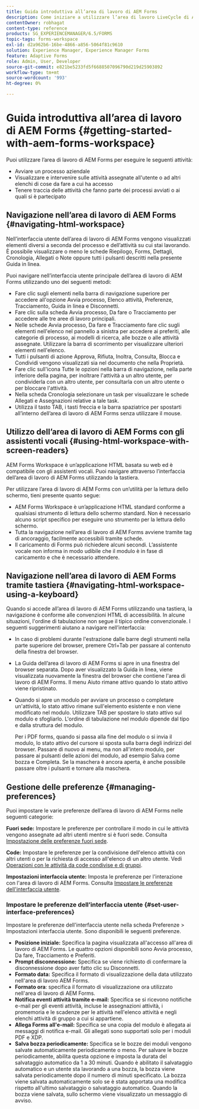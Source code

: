 ```yaml
---
title: Guida introduttiva all’area di lavoro di AEM Forms
description: Come iniziare a utilizzare l’area di lavoro LiveCycle di AEM Forms per gestire i processi di automazione aziendale.
contentOwner: robhagat
content-type: reference
products: SG_EXPERIENCEMANAGER/6.5/FORMS
topic-tags: forms-workspace
exl-id: d2a962b6-16be-4866-a856-5064f81c9610
solution: Experience Manager, Experience Manager Forms
feature: Adaptive Forms
role: Admin, User, Developer
source-git-commit: e821be5233fd5f6688507096790d219d25903892
workflow-type: tm+mt
source-wordcount: '993'
ht-degree: 0%

---
```


# Guida introduttiva all’area di lavoro di AEM Forms {#getting-started-with-aem-forms-workspace}

Puoi utilizzare l’area di lavoro di AEM Forms per eseguire le seguenti attività:

* Avviare un processo aziendale
* Visualizzare e intervenire sulle attività assegnate all&#39;utente o ad altri elenchi di cose da fare a cui ha accesso
* Tenere traccia delle attività che fanno parte dei processi avviati o ai quali si è partecipato

## Navigazione nell’area di lavoro di AEM Forms {#navigating-html-workspace}

Nell’interfaccia utente dell’area di lavoro di AEM Forms vengono visualizzati elementi diversi a seconda del processo e dell’attività su cui stai lavorando. È possibile visualizzare o meno le schede Riepilogo, Forms, Dettagli, Cronologia, Allegati o Note oppure tutti i pulsanti descritti nella presente Guida in linea.

Puoi navigare nell’interfaccia utente principale dell’area di lavoro di AEM Forms utilizzando uno dei seguenti metodi:

* Fare clic sugli elementi nella barra di navigazione superiore per accedere all&#39;opzione Avvia processo, Elenco attività, Preferenze, Tracciamento, Guida in linea e Disconnetti.
* Fare clic sulla scheda Avvia processo, Da fare o Tracciamento per accedere alle tre aree di lavoro principali.
* Nelle schede Avvia processo, Da fare e Tracciamento fare clic sugli elementi nell&#39;elenco nel pannello a sinistra per accedere ai preferiti, alle categorie di processo, ai modelli di ricerca, alle bozze o alle attività assegnate. Utilizzare la barra di scorrimento per visualizzare ulteriori elementi nell&#39;elenco.
* Tutti i pulsanti di azione Approva, Rifiuta, Inoltra, Consulta, Blocca e Condividi vengono visualizzati sia nel documento che nella Proprietà.
* Fare clic sull&#39;icona Tutte le opzioni nella barra di navigazione, nella parte inferiore della pagina, per inoltrare l&#39;attività a un altro utente, per condividerla con un altro utente, per consultarla con un altro utente o per bloccare l&#39;attività.
* Nella scheda Cronologia selezionare un task per visualizzare le schede Allegati e Assegnazioni relative a tale task.
* Utilizza il tasto TAB, i tasti freccia e la barra spaziatrice per spostarti all’interno dell’area di lavoro di AEM Forms senza utilizzare il mouse.

## Utilizzo dell’area di lavoro di AEM Forms con gli assistenti vocali {#using-html-workspace-with-screen-readers}

AEM Forms Workspace è un’applicazione HTML basata su web ed è compatibile con gli assistenti vocali. Puoi navigare attraverso l’interfaccia dell’area di lavoro di AEM Forms utilizzando la tastiera.

Per utilizzare l’area di lavoro di AEM Forms con un’utilità per la lettura dello schermo, tieni presente quanto segue:

* AEM Forms Workspace è un’applicazione HTML standard conforme a qualsiasi strumento di lettura dello schermo standard. Non è necessario alcuno script specifico per eseguire uno strumento per la lettura dello schermo.
* Tutta la navigazione nell’area di lavoro di AEM Forms avviene tramite tag di ancoraggio, facilmente accessibili tramite schede.
* Il caricamento di Forms può richiedere alcuni secondi. L’assistente vocale non informa in modo udibile che il modulo è in fase di caricamento e che è necessario attendere.

## Navigazione nell’area di lavoro di AEM Forms tramite tastiera {#navigating-html-workspace-using-a-keyboard}

Quando si accede all’area di lavoro di AEM Forms utilizzando una tastiera, la navigazione è conforme alle convenzioni HTML di accessibilità. In alcune situazioni, l&#39;ordine di tabulazione non segue il tipico ordine convenzionale. I seguenti suggerimenti aiutano a navigare nell’interfaccia:

* In caso di problemi durante l&#39;estrazione dalle barre degli strumenti nella parte superiore del browser, premere Ctrl+Tab per passare al contenuto della finestra del browser.
* La Guida dell’area di lavoro di AEM Forms si apre in una finestra del browser separata. Dopo aver visualizzato la Guida in linea, viene visualizzata nuovamente la finestra del browser che contiene l&#39;area di lavoro di AEM Forms. Il menu Aiuto rimane attivo quando lo stato attivo viene ripristinato.
* Quando si apre un modulo per avviare un processo o completare un&#39;attività, lo stato attivo rimane sull&#39;elemento esistente e non viene modificato nel modulo. Utilizzare TAB per spostare lo stato attivo sul modulo e sfogliarlo. L&#39;ordine di tabulazione nel modulo dipende dal tipo e dalla struttura del modulo.

  Per i PDF forms, quando si passa alla fine del modulo o si invia il modulo, lo stato attivo del cursore si sposta sulla barra degli indirizzi del browser. Passare di nuovo ai menu, ma non all&#39;intero modulo, per passare ai pulsanti delle azioni del modulo, ad esempio Salva come bozza e Completa. Se la maschera è ancora aperta, è anche possibile passare oltre i pulsanti e tornare alla maschera.

## Gestione delle preferenze {#managing-preferences}

Puoi impostare le varie preferenze dell’area di lavoro di AEM Forms nelle seguenti categorie:

**Fuori sede:** Impostare le preferenze per controllare il modo in cui le attività vengono assegnate ad altri utenti mentre si è fuori sede. Consulta [Impostazione delle preferenze fuori sede](todo-lists.md#setting-out-of-office-preferences).

**Code:** Impostare le preferenze per la condivisione dell&#39;elenco attività con altri utenti o per la richiesta di accesso all&#39;elenco di un altro utente. Vedi [Operazioni con le attività da code condivise e di gruppi](todo-lists.md#working-with-tasks-from-group-and-shared-queues).

**Impostazioni interfaccia utente:** Imposta le preferenze per l&#39;interazione con l&#39;area di lavoro di AEM Forms. Consulta [Impostare le preferenze dell&#39;interfaccia utente](#set-user-interface-preferences).

### Impostare le preferenze dell’interfaccia utente {#set-user-interface-preferences}

Impostare le preferenze dell&#39;interfaccia utente nella scheda Preferenze > Impostazioni interfaccia utente. Sono disponibili le seguenti preferenze.

* **Posizione iniziale:** Specifica la pagina visualizzata all&#39;accesso all&#39;area di lavoro di AEM Forms. Le quattro opzioni disponibili sono Avvia processo, Da fare, Tracciamento e Preferiti.
* **Prompt disconnessione:** Specifica se viene richiesto di confermare la disconnessione dopo aver fatto clic su Disconnetti.
* **Formato data:** Specifica il formato di visualizzazione della data utilizzato nell&#39;area di lavoro AEM Forms.
* **Formato ora**: specifica il formato di visualizzazione ora utilizzato nell&#39;area di lavoro di AEM Forms.
* **Notifica eventi attività tramite e-mail:** Specifica se si ricevono notifiche e-mail per gli eventi attività, incluse le assegnazioni attività, i promemoria e le scadenze per le attività nell&#39;elenco attività e negli elenchi attività di gruppo a cui si appartiene.
* **Allega Forms all&#39;e-mail:** Specifica se una copia del modulo è allegata ai messaggi di notifica e-mail. Gli allegati sono supportati solo per i moduli PDF e XDP.
* **Salva bozza periodicamente:** Specifica se le bozze dei moduli vengono salvate automaticamente periodicamente o meno. Per salvare le bozze periodicamente, abilita questa opzione e imposta la durata del salvataggio automatico da 1 a 30 minuti. Quando è abilitato il salvataggio automatico e un utente sta lavorando a una bozza, la bozza viene salvata periodicamente dopo il numero di minuti specificato. La bozza viene salvata automaticamente solo se è stata apportata una modifica rispetto all&#39;ultimo salvataggio o salvataggio automatico. Quando la bozza viene salvata, sullo schermo viene visualizzato un messaggio di avviso.
